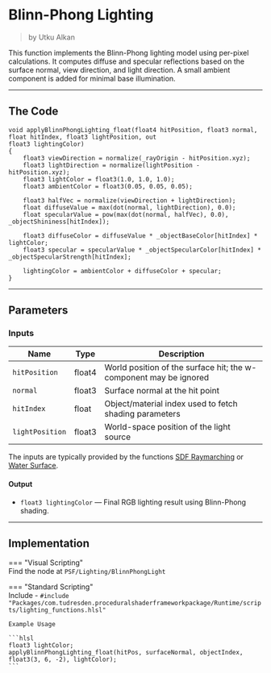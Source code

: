 <div class="container">
    <h1 class="main-heading">Blinn-Phong Lighting</h1>
    <blockquote class="author">by Utku Alkan</blockquote>
</div>

This function implements the Blinn-Phong lighting model using per-pixel calculations. It computes diffuse and specular reflections based on the surface normal, view direction, and light direction. A small ambient component is added for minimal base illumination.

---

## The Code
```hlsl
void applyBlinnPhongLighting_float(float4 hitPosition, float3 normal, float hitIndex, float3 lightPosition, out
float3 lightingColor)
{
    float3 viewDirection = normalize(_rayOrigin - hitPosition.xyz);
    float3 lightDirection = normalize(lightPosition - hitPosition.xyz);
    float3 lightColor = float3(1.0, 1.0, 1.0);
    float3 ambientColor = float3(0.05, 0.05, 0.05);

    float3 halfVec = normalize(viewDirection + lightDirection);
    float diffuseValue = max(dot(normal, lightDirection), 0.0);
    float specularValue = pow(max(dot(normal, halfVec), 0.0), _objectShininess[hitIndex]);

    float3 diffuseColor = diffuseValue * _objectBaseColor[hitIndex] * lightColor;
    float3 specular = specularValue * _objectSpecularColor[hitIndex] * _objectSpecularStrength[hitIndex];

    lightingColor = ambientColor + diffuseColor + specular;
}
```

---

## Parameters

### Inputs

| Name            | Type     | Description |
|-----------------|----------|-------------|
| `hitPosition`   | float4   | World position of the surface hit; the w-component may be ignored |
| `normal`        | float3   | Surface normal at the hit point |
| `hitIndex`      | float    | Object/material index used to fetch shading parameters |
| `lightPosition` | float3   | World-space position of the light source |

The inputs are typically provided by the functions [SDF Raymarching](...) or [Water Surface](...).

#### **Output**
- `float3 lightingColor` — Final RGB lighting result using Blinn-Phong shading.

---

## Implementation

=== "Visual Scripting"  
    Find the node at ```PSF/Lighting/BlinnPhongLight```

=== "Standard Scripting"  
    Include - ```#include "Packages/com.tudresden.proceduralshaderframeworkpackage/Runtime/scripts/lighting_functions.hlsl"```

    Example Usage

    ```hlsl
    float3 lightColor;
    applyBlinnPhongLighting_float(hitPos, surfaceNormal, objectIndex, float3(3, 6, -2), lightColor);
    ```
